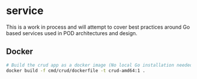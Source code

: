 # service

This is a work in process and will attempt to cover best practices around Go based services used in POD architectures and design.

## Docker

```bash
# Build the crud app as a docker image (No local Go installation needed).
docker build -f cmd/crud/dockerfile -t crud-amd64:1 .
```
